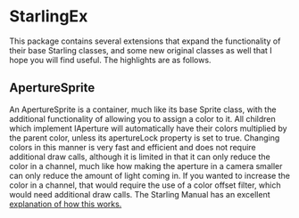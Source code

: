 # StarlingEx
This package contains several extensions that expand the functionality of their base Starling classes, and some new original classes as well that I hope you will find useful. The highlights are as follows.

## ApertureSprite
An ApertureSprite is a container, much like its base Sprite class, with the additional functionality of allowing you to assign a color to it. All children which implement IAperture will automatically have their colors multiplied by the parent color, unless its apertureLock property is set to true. Changing colors in this manner is very fast and efficient and does not require additional draw calls, although it is limited in that it can only reduce the color in a channel, much like how making the aperture in a camera smaller can only reduce the amount of light coming in. If you wanted to increase the color in a channel, that would require the use of a color offset filter, which would need additional draw calls. The Starling Manual has an excellent [explanation of how this works.](https://manual.starling-framework.org/en/#_the_goal)

